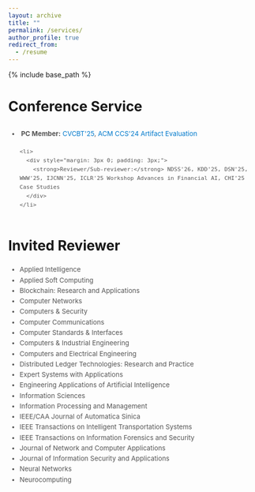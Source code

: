 ```yaml
---
layout: archive
title: ""
permalink: /services/
author_profile: true
redirect_from:
  - /resume
---
```


{% include base_path %}

# Conference Service

<div style="margin: 3px 0; padding: 3px;">
  <ul style="margin: 0; padding-left: 20px; font-size: 0.95em; color: #555; line-height: 1.6;">
    <li>
      <div style="margin: 3px 0; padding: 3px;">
        <strong>PC Member:</strong> 
        <a href="https://cryptovalleyconference.com/call-for-papers" style="text-decoration: none; color: #007acc;">CVCBT'25</a>, 
        <a href="https://www.sigsac.org/ccs/CCS2024/organization/ae-committee.html" style="text-decoration: none; color: #007acc;">ACM CCS'24 Artifact Evaluation</a>
      </div>
    </li>

    <li>
      <div style="margin: 3px 0; padding: 3px;">
        <strong>Reviewer/Sub-reviewer:</strong> NDSS'26, KDD'25, DSN'25, WWW'25, IJCNN'25, ICLR'25 Workshop Advances in Financial AI, CHI'25 Case Studies
      </div>
    </li>
  </ul>
</div>

# Invited Reviewer

<div style="margin: 3px 0; padding: 3px;">
  <ul style="margin: 0; padding-left: 20px; font-size: 0.95em; color: #555; line-height: 1.6;">
    <li>Applied Intelligence</li>
    <li>Applied Soft Computing</li>
    <li>Blockchain: Research and Applications</li>
    <li>Computer Networks</li>
    <li>Computers & Security</li>
    <li>Computer Communications</li>
    <li>Computer Standards & Interfaces</li>
    <li>Computers & Industrial Engineering</li>
    <li>Computers and Electrical Engineering</li>
    <li>Distributed Ledger Technologies: Research and Practice</li>
    <li>Expert Systems with Applications</li>
    <li>Engineering Applications of Artificial Intelligence</li>
    <li>Information Sciences</li>
    <li>Information Processing and Management</li>
    <li>IEEE/CAA Journal of Automatica Sinica</li>
    <li>IEEE Transactions on Intelligent Transportation Systems</li>
    <li>IEEE Transactions on Information Forensics and Security</li>
    <li>Journal of Network and Computer Applications</li>
    <li>Journal of Information Security and Applications</li>
    <li>Neural Networks</li>
    <li>Neurocomputing</li>
  </ul>
</div>




<!-- # Intership -->


  
